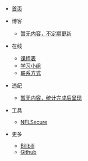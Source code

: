 - [首页](/)

- 博客
  - [暂无内容，不定期更新](https://nflsixer.top)

- 在线
  - [课程表](nsonline/timetable2022.md)
  - [学习小组](nsonline/studygroups.md)
  - [联系方式](nsonline/contactform.md)

- 违纪
  - [暂无内容，统计完成后呈现](https://nflsixer.top)

- 工具
  - [NFLSecure](https://antdock.cn/NFLSecure/)

- 更多
  - [Bilibili](https://m.bilibili.com/space/1668916597)
  - [Github](https://github.com/nflsixer)